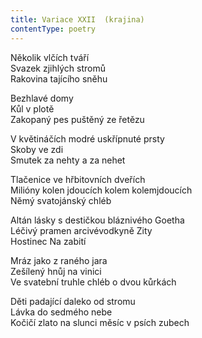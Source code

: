 ```yaml
---
title: Variace XXII  (krajina)
contentType: poetry
---
```


Několik vlčích tváří  
Svazek zjihlých stromů  
Rakovina tajícího sněhu

Bezhlavé domy  
Kůl v plotě  
Zakopaný pes puštěný ze řetězu

V květináčích modré uskřípnuté prsty  
Skoby ve zdi  
Smutek za nehty a za nehet

Tlačenice ve hřbitovních dveřích  
Milióny kolen jdoucích kolem kolemjdoucích  
Němý svatojánský chléb

Altán lásky s destičkou bláznivého Goetha  
Léčivý pramen arcivévodkyně Zity  
Hostinec Na zabití

Mráz jako z raného jara  
Zešílený hnůj na vinici  
Ve svatební truhle chléb o dvou kůrkách

Děti padající daleko od stromu  
Lávka do sedmého nebe  
Kočičí zlato na slunci měsíc v psích zubech
